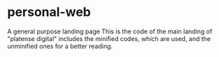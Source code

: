 # personal-web
A general purpose landing page
This is the code of the main landing of "platense digital" includes the minified codes, which are used, and the unminified ones for a better reading.
